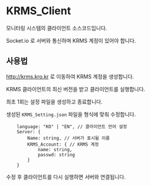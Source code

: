 # KRMS_Client

모니터링 시스템의 클라이언트 소스코드입니다.

Socket.io 로 서버와 통신하며 KRMS 계정이 있어야 합니다.

## 사용법
http://krms.kro.kr 로 이동하여 KRMS 계정을 생성합니다.

KRMS 클라이언트의 최신 버전을 받고 클라이언트를 실행합니다.

최초 1회는 설정 파일을 생성하고 종료합니다.

생성된 `KRMS_Setting.json` 파일을 형식에 맞춰 수정합니다.

```
    language: "KO" | "EN", // 클라이언트 언어 설정
    Server: {
        Name: string, // 서버가 표시될 이름
        KRMS_Account: { // KRMS 계정
            name: string,
            passwd: string
        }
    }
```

수정 후 클라이언트를 다시 실행하면 서버와 연결됩니다.
